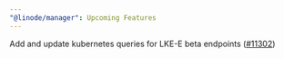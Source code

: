 ```yaml
---
"@linode/manager": Upcoming Features
---
```


Add and update kubernetes queries for LKE-E beta endpoints ([#11302](https://github.com/linode/manager/pull/11302))

